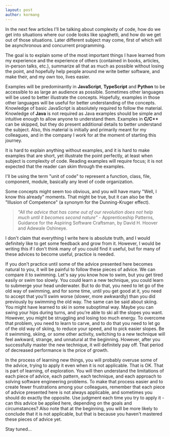 ```yaml
---
layout: post
author: kormang
---
```


In the next few articles I'll be talking about complexity of code, how do we get into situations where our code looks like spaghetti, and how do we get out of those situations. Later different subject may come, first of which will be asynchronous and concurrent programming.

The goal is to explain some of the most important things I have learned from my experience and the experience of others (contained in books, articles, in-person talks, etc.), summarize all that as much as possible without losing the point, and hopefully help people around me write better software, and make their, and my own too, lives easier.

Examples will be predominantly in **JavaScript**, **TypeScript** and **Python** to be accessible to as large an audience as possible. Sometimes other languages will be used to better illustrate the concepts. Hopefully, examples in those other languages will be useful for better understanding of the concepts. Knowledge of basic JavaScript is absolutely required to follow the material. Knowledge of **Java** is not required as Java examples should be simple and intuitive enough to allow anyone to understand them. Examples in **C/C++** can be skipped, but they do present additional details to better understand the subject. Also, this material is initially and primarily meant for my colleagues, and in the company I work for at the moment of starting this journey.

It is hard to explain anything without examples, and it is hard to make examples that are short, yet illustrate the point perfectly, at least when subject is complexity of code. Reading examples will require focus; it is not expected that the reader can skim through the examples.

I'll be using the term "unit of code" to represent a function, class, file, component, module, basically any level of code organization.

Some concepts might seem too obvious, and you will have many "Well, I know this already" moments. That might be true, but it can also be the "Illusion of Competence" (a synonym for the Dunning-Kruger effect).

> _"All the advice that has come out of our revolution does not help much until it becomes second nature"_ - Apprenticeship Patterns, Guidance for the Aspiring Software Craftsman, by David H. Hoover and Adewale Oshineye.

I don't claim that everything I write here is absolute truth, and I would definitely like to get some feedback and grow from it. However, I would be writing this if I don't think many of you could find it useful, but for many of these advices to become useful, practice is needed.

If you don't practice until some of the advice presented here becomes natural to you, it will be painful to follow these pieces of advice. We can compare it to swimming. Let's say you know how to swim, but you get tired easily or swim too slowly. You could learn a new technique, you could learn to submerge your head underwater. But to do that, you need to let go of the old way of swimming, and for some time, until you get good at it, you need to accept that you'll swim worse (slower, more awkwardly) than you did previously by swimming the old way. The same can be said about skiing. You might have learned to ski in some suboptimal way. Maybe you can swing your hips during turns, and you're able to ski all the slopes you want. However, you might be struggling and losing too much energy. To overcome that problem, you need to learn to carve, and to do that you need to let go of the old way of skiing, to reduce your speed, and to pick easier slopes. Be it swimming, skiing, or some other activity, switching to a new technique will feel awkward, strange, and unnatural at the beginning. However, after you successfully master the new technique, it will definitely pay off. That period of decreased performance is the price of growth.

In the process of learning new things, you will probably overuse some of the advice, trying to apply it even when it is not applicable. That is OK. That is part of learning, of exploration. You will then understand the limitations of each piece of advice, each pattern, each technique, and each approach to solving software engineering problems. To make that process easier and to create fewer frustrations among your colleagues, remember that each piece of advice presented here is not always applicable, and sometimes you should do exactly the opposite. Use judgment each time you try to apply it - can this advice be applied here, depending on the goals and circumstances? Also note that at the beginning, you will be more likely to conclude that it is not applicable, but that is because you haven't mastered these pieces of advice yet.

Stay tuned...

